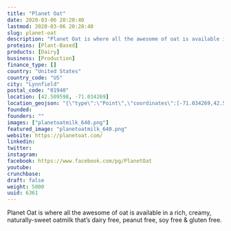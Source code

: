 ```yaml
---
title: "Planet Oat"
date: 2020-03-06 20:28:40
lastmod: 2020-03-06 20:28:40
slug: planet-oat
description: "Planet Oat is where all the awesome of oat is available in a rich, creamy, naturally-sweet oatmilk that’s dairy free, peanut free, soy free & gluten free."
proteins: [Plant-Based]
products: [Dairy]
business: [Production]
finance_type: []
country: "United States"
country_code: "US"
city: "Lynnfield"
postal_code: "01940"
location: [42.509598, -71.034269]
location_geojson: "{\"type\":\"Point\",\"coordinates\":[-71.034269,42.509598]}"
founded: 
founders: ""
images: ["planetoatmilk_640.png"]
featured_image: "planetoatmilk_640.png"
website: https://planetoat.com/
linkedin: 
twitter: 
instagram: 
facebook: https://www.facebook.com/pg/PlanetOat
youtube: 
crunchbase: 
draft: false
weight: 5000
uuid: 6361
---
```

Planet Oat is where all the awesome of oat is available in a rich, creamy, naturally-sweet oatmilk that’s dairy free, peanut free, soy free & gluten free.
